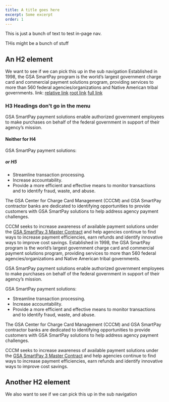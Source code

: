 ```yaml
---
title: A title goes here
excerpt: Some excerpt
order: 1
---
```

This is just a bunch of text to test in-page nav.

THis might be a bunch of stuff

## An H2 element

We want to see if we can pick this up in the sub navigation
Established in 1998, the GSA SmartPay program is the world’s largest government charge card and commercial payment solutions program, providing services to more than 560 federal agencies/organizations and Native American tribal governments.
link:
[relative link](../business-lines)
[root link](/about)
[full link](https://sam.gov/)

### H3 Headings don't go in the menu
GSA SmartPay payment solutions enable authorized government employees to make purchases on behalf of the federal government in support of their agency’s mission.

#### Neither for H4

GSA SmartPay payment solutions:

##### or H5 

* Streamline transaction processing.
* Increase accountability.
* Provide a more efficient and effective means to monitor transactions and to identify fraud, waste, and abuse.

The GSA Center for Charge Card Management (CCCM) and GSA SmartPay contractor banks are dedicated to identifying opportunities to provide customers with GSA SmartPay solutions to help address agency payment challenges. 

CCCM seeks to increase awareness of available payment solutions under the [GSA SmartPay 3 Master Contract](https://smartpay.gsa.gov/about/master-contract) and help agencies continue to find ways to increase payment efficiencies, earn refunds and identify innovative ways to improve cost savings.
Established in 1998, the GSA SmartPay program is the world’s largest government charge card and commercial payment solutions program, providing services to more than 560 federal agencies/organizations and Native American tribal governments.

GSA SmartPay payment solutions enable authorized government employees to make purchases on behalf of the federal government in support of their agency’s mission.

GSA SmartPay payment solutions:

* Streamline transaction processing.
* Increase accountability.
* Provide a more efficient and effective means to monitor transactions and to identify fraud, waste, and abuse.

The GSA Center for Charge Card Management (CCCM) and GSA SmartPay contractor banks are dedicated to identifying opportunities to provide customers with GSA SmartPay solutions to help address agency payment challenges. 

CCCM seeks to increase awareness of available payment solutions under the [GSA SmartPay 3 Master Contract](https://smartpay.gsa.gov/about/master-contract) and help agencies continue to find ways to increase payment efficiencies, earn refunds and identify innovative ways to improve cost savings.

## Another H2 element 

We also want to see if we can pick this up in the sub navigation